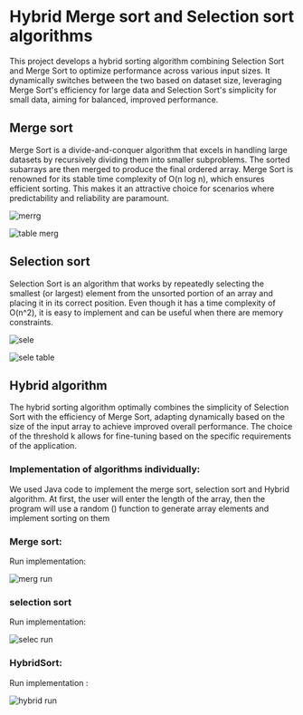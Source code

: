 # Hybrid Merge sort and Selection sort algorithms 
This project develops a hybrid sorting algorithm combining Selection Sort and Merge Sort to optimize performance across various input sizes. It dynamically switches between the two based on dataset size, leveraging Merge Sort's efficiency for large data and Selection Sort's simplicity for small data, aiming for balanced, improved performance.


## Merge sort
Merge Sort is a divide-and-conquer algorithm that excels in handling large datasets by recursively dividing 
them into smaller subproblems. The sorted subarrays are then merged to produce the final ordered array. 
Merge Sort is renowned for its stable time complexity of O(n log n), which ensures efficient sorting. 
This makes it an attractive choice for scenarios where predictability and reliability are paramount.


![merrg](https://github.com/user-attachments/assets/712100a8-fc5f-4bf3-b885-422cdcfd07b9)


![table merg](https://github.com/user-attachments/assets/6d19d619-4738-47d7-a394-dfd11cf73fb9)









## Selection sort
Selection Sort is an algorithm that works by repeatedly selecting the smallest (or largest) element from the 
unsorted portion of an array and placing it in its correct position. Even though it has a time complexity of 
O(n^2), it is easy to implement and can be useful when there are memory constraints.

![sele](https://github.com/user-attachments/assets/0c6c31de-9b28-4fd5-aba7-915684b01b29)



![sele table](https://github.com/user-attachments/assets/e3dc32e0-4d2c-40de-b402-79d25ad1ed2d)



## Hybrid algorithm 
The hybrid sorting algorithm optimally combines the simplicity of Selection Sort 
with the efficiency of Merge Sort, adapting dynamically based on the size of the input array to 
achieve improved overall performance. The choice of the threshold k allows for fine-tuning 
based on the specific requirements of the application.


### Implementation of algorithms individually:
We used Java code to implement the merge sort, selection sort and Hybrid algorithm. At first, the 
user will enter the length of the array, then the program will use a random () function to generate 
array elements and implement sorting on them

### Merge sort:
Run implementation:

![merg run](https://github.com/user-attachments/assets/1ccd8f67-a7c5-4a66-842b-5d81cde4bc38)


### selection sort
Run implementation:

![selec run](https://github.com/user-attachments/assets/b4dac15d-f1ed-4f34-a86a-d38d1d12d093)



### HybridSort:
Run implementation :


![hybrid run](https://github.com/user-attachments/assets/1f49b952-4866-4d6b-a6e3-0cc0c55246ab)




















